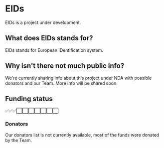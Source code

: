 # EIDs

EIDs is a project under development.

## What does EIDs stands for?

EIDs stands for European IDentification system.

## Why isn't there not much public info?

We're currently sharing info about this project under NDA with possible donators and our Team.
More info will be shared soon.

## Funding status

✅✅✅⬜️⬜️⬜️⬜️⬜️⬜️⬜️

### Donators

Our donators list is not currently available, most of the funds were donated by the Team.
